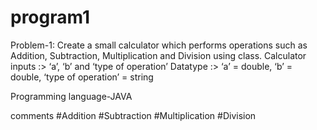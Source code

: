 # program1
Problem-1: Create a small calculator which performs operations such as Addition, Subtraction, Multiplication and Division using class.
Calculator inputs :> ‘a’, ‘b’ and ‘type of operation’
Datatype :> ‘a’ = double, ‘b’ = double, ‘type of operation’ = string


Programming language-JAVA


comments
#Addition
#Subtraction
#Multiplication
#Division
